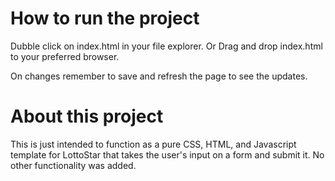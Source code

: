 # How to run the project

Dubble click on index.html in your file explorer.
Or
Drag and drop index.html to your preferred browser.

On changes remember to save and refresh the page to see the updates.

# About this project

This is just intended to function as a pure CSS, HTML, and Javascript template for LottoStar that takes the user's input on a form and submit it. No other functionality was added.
